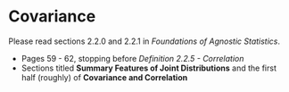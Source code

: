 # Covariance

Please read sections 2.2.0 and 2.2.1 in *Foundations of Agnostic Statistics*. 

- Pages 59 - 62, stopping before *Definition 2.2.5 - Correlation*
- Sections titled **Summary Features of Joint Distributions** and the
  first half (roughly) of **Covariance and Correlation**
